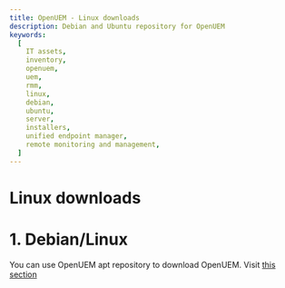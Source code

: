 ```yaml
---
title: OpenUEM - Linux downloads
description: Debian and Ubuntu repository for OpenUEM
keywords:
  [
    IT assets,
    inventory,
    openuem,
    uem,
    rmm,
    linux,
    debian,
    ubuntu,
    server,
    installers,
    unified endpoint manager,
    remote monitoring and management,
  ]
---
```


# Linux downloads

# 1. Debian/Linux

You can use OpenUEM apt repository to download OpenUEM. Visit [this section](/docs/Installation/Server/linux#1-adding-the-repository)
